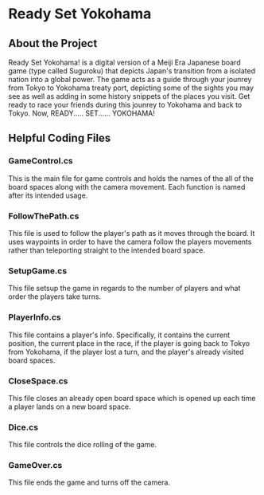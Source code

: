 # Ready Set Yokohama

## About the Project

Ready Set Yokohama! is a digital version of a Meiji Era Japanese board game (type called Suguroku) that depicts Japan's transition from a isolated nation
into a global power. The game acts as a guide through your jounrey from Tokyo to Yokohama treaty port, depicting some of the sights you may see as well as adding in 
some history snippets of the places you visit. Get ready to race your friends during this jounrey to Yokohama and back to Tokyo. Now, READY..... SET...... YOKOHAMA!

## Helpful Coding Files

### GameControl.cs
This is the main file for game controls and holds the names of the all of the board spaces along with the camera movement. Each function is named after its intended usage.

### FollowThePath.cs
This file is used to follow the player's path as it moves through the board. It uses waypoints in order to have the camera follow the players movements rather than 
teleporting straight to the intended board space.

### SetupGame.cs
This file  setsup the game in regards to the number of players and what order the players take turns.

### PlayerInfo.cs
This file contains a player's info. Specifically, it contains the current position, the current place in the race, if the player is going back to Tokyo from Yokohama,
if the player lost a turn, and the player's already visited board spaces.

### CloseSpace.cs
This file closes an already open board space which is opened up each time a player lands on a new board space.

### Dice.cs
This file controls the dice rolling of the game.

### GameOver.cs
This file ends the game and turns off the camera.
